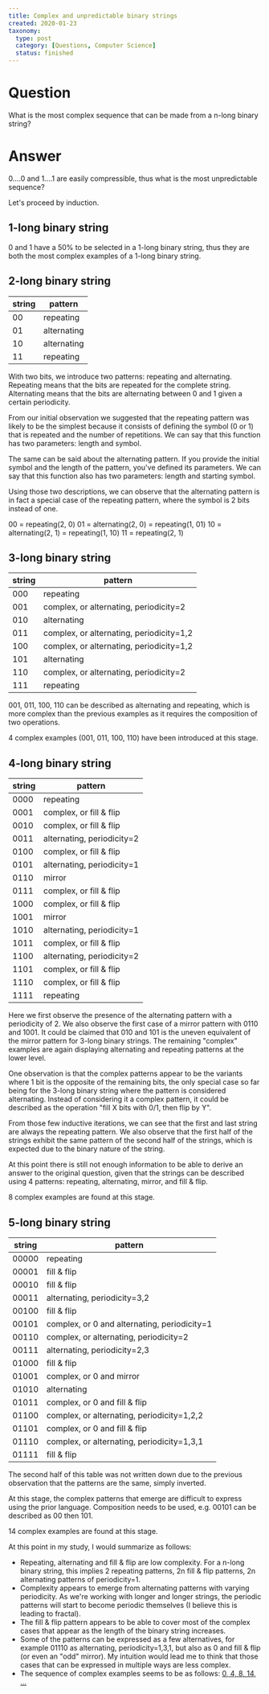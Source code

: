 ```yaml
---
title: Complex and unpredictable binary strings
created: 2020-01-23
taxonomy:
  type: post
  category: [Questions, Computer Science]
  status: finished
---
```


# Question
What is the most complex sequence that can be made from a n-long binary string?

# Answer
0....0 and 1....1 are easily compressible, thus what is the most unpredictable sequence?

Let's proceed by induction.

## 1-long binary string
0 and 1 have a 50% to be selected in a 1-long binary string, thus they are both the most complex examples of a 1-long binary string.

## 2-long binary string

| string | pattern |
|--------|---------|
| 00 | repeating |
| 01 | alternating |
| 10 | alternating |
| 11 | repeating |

With two bits, we introduce two patterns: repeating and alternating. Repeating means that the bits are repeated for the complete string. Alternating means that the bits are alternating between 0 and 1 given a certain periodicity.

From our initial observation we suggested that the repeating pattern was likely to be the simplest because it consists of defining the symbol (0 or 1) that is repeated and the number of repetitions. We can say that this function has two parameters: length and symbol.

The same can be said about the alternating pattern. If you provide the initial symbol and the length of the pattern, you've defined its parameters. We can say that this function also has two parameters: length and starting symbol.

Using those two descriptions, we can observe that the alternating pattern is in fact a special case of the repeating pattern, where the symbol is 2 bits instead of one.

00 = repeating(2, 0)
01 = alternating(2, 0) = repeating(1, 01)
10 = alternating(2, 1) = repeating(1, 10)
11 = repeating(2, 1)

## 3-long binary string

| string | pattern |
|--------|---------|
| 000 | repeating |
| 001 | complex, or alternating, periodicity=2 |
| 010 | alternating |
| 011 | complex, or alternating, periodicity=1,2 |
| 100 | complex, or alternating, periodicity=1,2 |
| 101 | alternating |
| 110 | complex, or alternating, periodicity=2 |
| 111 | repeating |

001, 011, 100, 110 can be described as alternating and repeating, which is more complex than the previous examples as it requires the composition of two operations.

4 complex examples (001, 011, 100, 110) have been introduced at this stage.

## 4-long binary string

| string | pattern |
|--------|---------|
| 0000 | repeating |
| 0001 | complex, or fill & flip |
| 0010 | complex, or fill & flip |
| 0011 | alternating, periodicity=2 |
| 0100 | complex, or fill & flip |
| 0101 | alternating, periodicity=1 |
| 0110 | mirror |
| 0111 | complex, or fill & flip |
| 1000 | complex, or fill & flip |
| 1001 | mirror |
| 1010 | alternating, periodicity=1 |
| 1011 | complex, or fill & flip |
| 1100 | alternating, periodicity=2 |
| 1101 | complex, or fill & flip |
| 1110 | complex, or fill & flip |
| 1111 | repeating |

Here we first observe the presence of the alternating pattern with a periodicity of 2. We also observe the first case of a mirror pattern with 0110 and 1001. It could be claimed that 010 and 101 is the uneven equivalent of the mirror pattern for 3-long binary strings. The remaining "complex" examples are again displaying alternating and repeating patterns at the lower level.

One observation is that the complex patterns appear to be the variants where 1 bit is the opposite of the remaining bits, the only special case so far being for the 3-long binary string where the pattern is considered alternating. Instead of considering it a complex pattern, it could be described as the operation "fill X bits with 0/1, then flip by Y".

From those few inductive iterations, we can see that the first and last string are always the repeating pattern. We also observe that the first half of the strings exhibit the same pattern of the second half of the strings, which is expected due to the binary nature of the string.

At this point there is still not enough information to be able to derive an answer to the original question, given that the strings can be described using 4 patterns: repeating, alternating, mirror, and fill & flip.

8 complex examples are found at this stage.

## 5-long binary string

| string | pattern |
|--------|---------|
| 00000 | repeating |
| 00001 | fill & flip |
| 00010 | fill & flip |
| 00011 | alternating, periodicity=3,2 |
| 00100 | fill & flip |
| 00101 | complex, or 0 and alternating, periodicity=1 |
| 00110 | complex, or alternating, periodicity=2 |
| 00111 | alternating, periodicity=2,3 |
| 01000 | fill & flip |
| 01001 | complex, or 0 and mirror |
| 01010 | alternating |
| 01011 | complex, or 0 and fill & flip |
| 01100 | complex, or alternating, periodicity=1,2,2 |
| 01101 | complex, or 0 and fill & flip |
| 01110 | complex, or alternating, periodicity=1,3,1 |
| 01111 | fill & flip |

The second half of this table was not written down due to the previous observation that the patterns are the same, simply inverted.

At this stage, the complex patterns that emerge are difficult to express using the prior language. Composition needs to be used, e.g. 00101 can be described as 00 then 101.

14 complex examples are found at this stage.

At this point in my study, I would summarize as follows:
* Repeating, alternating and fill & flip are low complexity. For a n-long binary string, this implies 2 repeating patterns, 2n fill & flip patterns, 2n alternating patterns of periodicity=1.
* Complexity appears to emerge from alternating patterns with varying periodicity. As we're working with longer and longer strings, the periodic patterns will start to become periodic themselves (I believe this is leading to fractal).
* The fill & flip pattern appears to be able to cover most of the complex cases that appear as the length of the binary string increases.
* Some of the patterns can be expressed as a few alternatives, for example 01110 as alternating, periodicity=1,3,1, but also as 0 and fill & flip (or even an "odd" mirror). My intuition would lead me to think that those cases that can be expressed in multiple ways are less complex.
* The sequence of complex examples seems to be as follows: [0, 4, 8, 14, ...](https://oeis.org/search?q=0%2C4%2C8%2C14&sort=&language=&go=Search)

